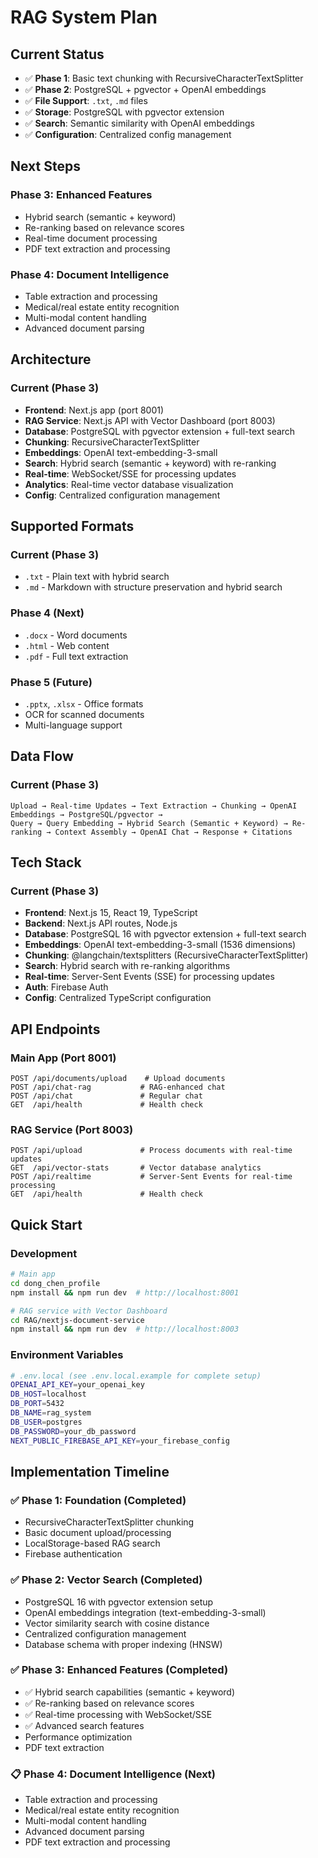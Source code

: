 # RAG System Plan

## Current Status
- ✅ **Phase 1**: Basic text chunking with RecursiveCharacterTextSplitter
- ✅ **Phase 2**: PostgreSQL + pgvector + OpenAI embeddings
- ✅ **File Support**: `.txt`, `.md` files
- ✅ **Storage**: PostgreSQL with pgvector extension
- ✅ **Search**: Semantic similarity with OpenAI embeddings
- ✅ **Configuration**: Centralized config management

## Next Steps

### Phase 3: Enhanced Features
- Hybrid search (semantic + keyword)
- Re-ranking based on relevance scores
- Real-time document processing
- PDF text extraction and processing

### Phase 4: Document Intelligence
- Table extraction and processing
- Medical/real estate entity recognition
- Multi-modal content handling
- Advanced document parsing

## Architecture

### Current (Phase 3)
- **Frontend**: Next.js app (port 8001)
- **RAG Service**: Next.js API with Vector Dashboard (port 8003)
- **Database**: PostgreSQL with pgvector extension + full-text search
- **Chunking**: RecursiveCharacterTextSplitter
- **Embeddings**: OpenAI text-embedding-3-small
- **Search**: Hybrid search (semantic + keyword) with re-ranking
- **Real-time**: WebSocket/SSE for processing updates
- **Analytics**: Real-time vector database visualization
- **Config**: Centralized configuration management

## Supported Formats

### Current (Phase 3)
- `.txt` - Plain text with hybrid search
- `.md` - Markdown with structure preservation and hybrid search

### Phase 4 (Next)
- `.docx` - Word documents
- `.html` - Web content
- `.pdf` - Full text extraction

### Phase 5 (Future)
- `.pptx`, `.xlsx` - Office formats
- OCR for scanned documents
- Multi-language support

## Data Flow

### Current (Phase 3)
```
Upload → Real-time Updates → Text Extraction → Chunking → OpenAI Embeddings → PostgreSQL/pgvector →
Query → Query Embedding → Hybrid Search (Semantic + Keyword) → Re-ranking → Context Assembly → OpenAI Chat → Response + Citations
```

## Tech Stack

### Current (Phase 3)
- **Frontend**: Next.js 15, React 19, TypeScript
- **Backend**: Next.js API routes, Node.js
- **Database**: PostgreSQL 16 with pgvector extension + full-text search
- **Embeddings**: OpenAI text-embedding-3-small (1536 dimensions)
- **Chunking**: @langchain/textsplitters (RecursiveCharacterTextSplitter)
- **Search**: Hybrid search with re-ranking algorithms
- **Real-time**: Server-Sent Events (SSE) for processing updates
- **Auth**: Firebase Auth
- **Config**: Centralized TypeScript configuration

## API Endpoints

### Main App (Port 8001)
```
POST /api/documents/upload    # Upload documents
POST /api/chat-rag           # RAG-enhanced chat
POST /api/chat               # Regular chat
GET  /api/health             # Health check
```

### RAG Service (Port 8003)
```
POST /api/upload             # Process documents with real-time updates
GET  /api/vector-stats       # Vector database analytics
POST /api/realtime           # Server-Sent Events for real-time processing
GET  /api/health             # Health check
```

## Quick Start

### Development
```bash
# Main app
cd dong_chen_profile
npm install && npm run dev  # http://localhost:8001

# RAG service with Vector Dashboard
cd RAG/nextjs-document-service
npm install && npm run dev  # http://localhost:8003
```

### Environment Variables
```bash
# .env.local (see .env.local.example for complete setup)
OPENAI_API_KEY=your_openai_key
DB_HOST=localhost
DB_PORT=5432
DB_NAME=rag_system
DB_USER=postgres
DB_PASSWORD=your_db_password
NEXT_PUBLIC_FIREBASE_API_KEY=your_firebase_config
```

## Implementation Timeline

### ✅ Phase 1: Foundation (Completed)
- RecursiveCharacterTextSplitter chunking
- Basic document upload/processing
- LocalStorage-based RAG search
- Firebase authentication

### ✅ Phase 2: Vector Search (Completed)
- PostgreSQL 16 with pgvector extension setup
- OpenAI embeddings integration (text-embedding-3-small)
- Vector similarity search with cosine distance
- Centralized configuration management
- Database schema with proper indexing (HNSW)

### ✅ Phase 3: Enhanced Features (Completed)
- ✅ Hybrid search capabilities (semantic + keyword)
- ✅ Re-ranking based on relevance scores  
- ✅ Real-time processing with WebSocket/SSE
- ✅ Advanced search features
- Performance optimization
- PDF text extraction

### 📋 Phase 4: Document Intelligence (Next)
- Table extraction and processing
- Medical/real estate entity recognition
- Multi-modal content handling
- Advanced document parsing
- PDF text extraction and processing